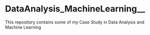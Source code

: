 # DataAnalysis_MachineLearning__
This repository contains some of my Case Study in Data Analysis and Machine Learning 
